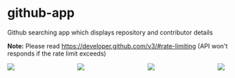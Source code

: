 # github-app

Github searching app which displays repository and contributor details

<b>Note:</b> Please read https://developer.github.com/v3/#rate-limiting (API won't responds if the rate limit exceeds)

<div style="display: flex;width: 100%;justify-content: space-between;">
    <img style="margin-right: 10px;" src="https://gitlab.com/PavanKumarPatruni/github-app/raw/master/demo%20images/1.jpeg">
    <img style="margin-right: 10px;" src="https://gitlab.com/PavanKumarPatruni/github-app/raw/master/demo%20images/2.jpeg">
    <img style="margin-right: 10px;" src="https://gitlab.com/PavanKumarPatruni/github-app/raw/master/demo%20images/3.jpeg">
    <img style="margin-right: 10px;" src="https://gitlab.com/PavanKumarPatruni/github-app/raw/master/demo%20images/4.jpeg">
</div>